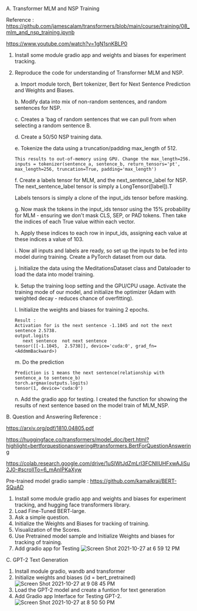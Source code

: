 A. Transformer MLM and NSP Training

Reference : 
https://github.com/jamescalam/transformers/blob/main/course/training/08_mlm_and_nsp_training.ipynb

https://www.youtube.com/watch?v=1gN1snKBLP0

1. Install some module gradio app and weights and biases for experiment tracking.

3. Reproduce the code for understanding of Transformer MLM and NSP.

    a. Import module torch, Bert tokenizer, Bert for Next Sentence Prediction and Weights and Biases.
    
    b. Modify data into mix of non-random sentences, and random sentences for NSP. 
    
    c. Creates a 'bag of random sentences that we can pull from when selecting a random sentence B.
    
    d. Create a 50/50 NSP training data.
    
    e. Tokenize the data using a truncation/padding max_length of 512.
    
       This results to out-of-memory using GPU. Change the max_length=256.
       inputs = tokenizer(sentence_a, sentence_b, return_tensors='pt', max_length=256, truncation=True, padding='max_length')
       
    f. Create a labels tensor for MLM, and the next_sentence_label for NSP. The next_sentence_label tensor is simply a LongTensor([label]).T 
    
    Labels tensors is simply a clone of the input_ids tensor before masking.
    
    g. Now mask the tokens in the input_ids tensor using the 15% probability for MLM - ensuring we don't mask CLS, SEP, or PAD tokens. Then take the indices of each True value within each vector. 
    
    h. Apply these indices to each row in input_ids, assigning each value at these indices a value of 103. 
    
    i. Now all inputs and labels are ready, so set up the inputs to be fed into model during training. Create a PyTorch dataset from our data.
    
    j. Initialize the data using the MeditationsDataset class and Dataloader to load the data into model training. 
    
    k. Setup the training loop setting and the GPU/CPU usage. Activate the training mode of our model, and initialize the optimizer (Adam with weighted decay - reduces chance of overfitting).
    
    l. Initialize the weights and biases for training 2 epochs. 
    
       Result : 
       Activation for is the next sentence -1.1045 and not the next sentence 2.5738. 
       output.logits
          next sentence  not next sentence 
       tensor([[-1.1045,  2.5738]], device='cuda:0', grad_fn=<AddmmBackward>)
       
    m. Do the prediction
    
       Prediction is 1 means the next sentence(relationship with sentence_a to sentence_b)
       torch.argmax(outputs.logits)
       tensor(1, device='cuda:0')
       
    n. Add the gradio app for testing. I created the function for showing the results of next sentence based on the model train of MLM_NSP.
    
B. Question and Answering
Reference :

https://arxiv.org/pdf/1810.04805.pdf

https://huggingface.co/transformers/model_doc/bert.html?highlight=bertforquestionanswering#transformers.BertForQuestionAnswering

https://colab.research.google.com/drive/1uSlWtJdZmLrI3FCNIlUHFxwAJiSu2J0-#scrollTo=6_mAnIPKaXyw

Pre-trained model gradio sample : https://github.com/kamalkraj/BERT-SQuAD

1. Install some module gradio app and weights and biases for experiment tracking, and hugging face transformers library.
2. Load Fine-Tuned BERT-large.
3. Ask a simple question.
4. Initialize the Weights and Biases for tracking of training.
5. Visualization of the Scores.
6. Use Pretrained model sample and Initialize Weights and biases for tracking of training.
7. Add gradio app for Testing
![Screen Shot 2021-10-27 at 6 59 12 PM](https://user-images.githubusercontent.com/62075076/139173156-42430f3a-8161-4ba2-a669-f6ab70580d1c.png)

C. GPT-2 Text Generation 

1. Install module gradio, wandb and transformer
2. Initialize  weights and biases (id = bert_pretrained)
![Screen Shot 2021-10-27 at 9 08 45 PM](https://user-images.githubusercontent.com/62075076/139185355-9c12d949-0175-4d2b-a7d3-f7447e7626ae.png)
4. Load the GPT-2 model and create a funtion for text generation
5. Add Gradio app Interface for Testing GPT-2.
![Screen Shot 2021-10-27 at 8 50 50 PM](https://user-images.githubusercontent.com/62075076/139185241-34fc5ad9-5be1-4746-879b-7e096665abfc.png)

